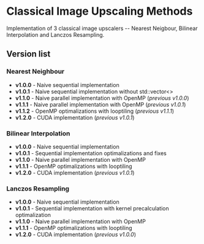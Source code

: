 # Classical Image Upscaling Methods
Implementation of 3 classical image upscalers -- Nearest Neigbour, Bilinear Interpolation and Lanczos Resampling.

## Version list
### Nearest Neighbour
 - **v1.0.0**  - Naive sequential implementation
 - **v1.0.1**  - Naive sequential implementation without std::vector<>
 - **v1.1.0**  - Naive parallel implementation with OpenMP (*previous v1.0.0*)
 - **v1.1.1**  - Naive parallel implementation with OpenMP (*previous v1.0.1*)
 - **v1.1.2**  - OpenMP optimalizations with looptiling (*previous v1.1.1*)
 - **v1.2.0**  - CUDA implementation (*previous v1.0.1*)

### Bilinear Interpolation
 - **v1.0.0**  - Naive sequential implementation
 - **v1.0.1**  - Sequential implementation optimalizations and fixes
 - **v1.1.0**  - Naive parallel implementation with OpenMP
 - **v1.1.1**  - OpenMP optimalizations with looptiling
 - **v1.2.0**  - CUDA implementation (*previous v1.0.1*)

### Lanczos Resampling
 - **v1.0.0**  - Naive sequential implementation
 - **v1.0.1**  - Sequential implementation with kernel precalculation optimalization
 - **v1.1.0**  - Naive parallel implementation with OpenMP
 - **v1.1.1**  - OpenMP optimalizations with looptiling
 - **v1.2.0**  - CUDA implementation (*previous v1.0.0*)

